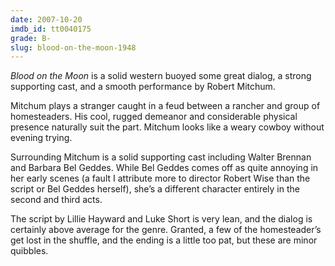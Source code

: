 ```yaml
---
date: 2007-10-20
imdb_id: tt0040175
grade: B-
slug: blood-on-the-moon-1948
---
```


_Blood on the Moon_ is a solid western buoyed some great dialog, a strong supporting cast, and a smooth performance by Robert Mitchum.

Mitchum plays a stranger caught in a feud between a rancher and group of homesteaders. His cool, rugged demeanor and considerable physical presence naturally suit the part. Mitchum looks like a weary cowboy without evening trying.

Surrounding Mitchum is a solid supporting cast including Walter Brennan and Barbara Bel Geddes. While Bel Geddes comes off as quite annoying in her early scenes (a fault I attribute more to director Robert Wise than the script or Bel Geddes herself), she’s a different character entirely in the second and third acts.

The script by Lillie Hayward and Luke Short is very lean, and the dialog is certainly above average for the genre. Granted, a few of the homesteader’s get lost in the shuffle, and the ending is a little too pat, but these are minor quibbles.
